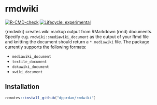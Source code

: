 
<!-- README.md is generated from README.Rmd. Please edit that file -->

# rmdwiki

<!-- badges: start -->

[![R-CMD-check](https://github.com/dpprdan/rmdwiki/workflows/R-CMD-check/badge.svg)](https://github.com/dpprdan/rmdwiki/actions/workflows/check-release.yaml)
[![Lifecycle:
experimental](https://img.shields.io/badge/lifecycle-experimental-orange.svg)](https://lifecycle.r-lib.org/articles/stages.html#experimental)
<!-- badges: end -->

{rmdwiki} creates wiki markup output from RMarkdown (rmd) documents.
Specify e.g. `rmdwiki::mediawiki_document` as the output of your Rmd
file and knitting the document should return a `*.mediawiki` file. The
package currently supports the following formats:

-   `mediawiki_document`
-   `textile_document`
-   `dokuwiki_document`
-   `xwiki_document`

## Installation

``` r
remotes::install_github("dpprdan/rmdwiki")
```
